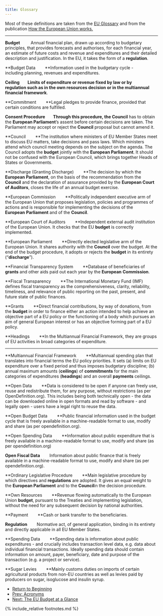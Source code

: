 ```yaml
---
title: Glossary
---
```


Most of these definitions are taken from the [EU Glossary](http://ec.europa.eu/budget/explained/glossary/glossary_en.cfm) and from the publication [How the European Union works.](http://bookshop.europa.eu/en/how-the-european-union-works-pbNA3212336/)

****

**Budget**         Annual financial plan, drawn up according to budgetary principles, that provides forecasts and authorises, for each financial year, an estimate of future costs and revenue and expenditures and their detailed description and justification. In the EU, it takes the form of a **regulation**.

**Budget Data        **Information used in the budgetary cycle - including planning, revenues and expenditures.

**Ceiling        **Limits of expenditure or revenue fixed by law or by **regulation** such as in the own resources decision or in the** multiannual financial framework**.

**Commitment        **Legal pledges to provide finance, provided that certain conditions are fulfilled.

**Consent Procedure        **Through this procedure, the** Council** has to obtain the **European Parliament**’s assent before certain decisions are taken. The Parliament may accept or reject the **Council** proposal but cannot amend it.

**Council        **The institution where ministers of EU Member States meet to discuss EU matters, take decisions and pass laws. Which ministers attend which council meeting depends on the subject on the agenda. The Council adopts the **budget** jointly with the **European Parliament**. It should not be confused with the European Council, which brings together Heads of States or Governments.

**Discharge (Granting Discharge)        **The decision by which the **European Parliament**, on the basis of the recommendation from the **Council** and the declaration of assurance provided by the **European Court of Auditors**, closes the life of an annual budget exercise.

**European Commission        **Politically independent executive arm of the European Union that proposes legislation, policies and programmes of actions and is responsible for implementing the decisions of the **European** **Parliament** and of the **Council**.

**European Court of Auditors        **Independent external audit institution of the European Union. It checks that the EU **budget** is correctly implemented.

**European Parliament        **Directly elected legislative arm of the European Union. It shares authority with the **Council** over the budget. At the end of the budget procedure, it adopts or rejects the **budget** in its entirety (“**discharge**”).

**Financial Transparency System        **Database of beneficiaries of **grants** and other aids paid out each year by the **European** **Commission**.

**Fiscal Transparency        **The International Monetary Fund (IMF) defines fiscal transparency as the comprehensiveness, clarity, reliability, timeliness, and relevance of public reporting on the past, present, and future state of public finances.

**Grants        **Direct financial contributions, by way of donations, from the **budget** in order to finance either an action intended to help achieve an objective part of a EU policy or the functioning of a body which pursues an aim of general European interest or has an objective forming part of a EU policy.

**Headings        **In the Multiannual Financial Framework, they are groups of EU activities in broad categories of expenditure.

****

**Multiannual Financial Framework        **Multiannual spending plan that translates into financial terms the EU policy priorities. It sets (a) limits on EU expenditure over a fixed period and thus imposes budgetary discipline; (b) annual maximum amounts (**ceilings**) of **commitments** for the main categories of expenditures (**headings**) and an overall **payments** ceilings.

**Open Data        **Data is considered to be open if anyone can freely use, reuse and redistribute them, for any purpose, without restrictions (as per OpenDefinition.org). This includes being both technically open - the data can be downloaded online in open formats and read by software - and legally open - users have a legal right to reuse the data.

**Open Budget Data        **Public financial information used in the budget cycle that is freely available in a machine-­readable format to use, modify and share (as per opendefinition.org).

**Open Spending Data        **Information about public expenditure that is freely available in a machine­-readable format to use, modify and share (as per opendefinition.org)

**Open Fiscal Data**        Information about public finance that is freely available in a machine-­readable format to use, modify and share (as per opendefinition.org).

**Ordinary Legislative Procedure        **Main legislative procedure by which directives and **regulations** are adopted. It gives an equal weight to the **European Parliament** and to the **Council**in the decision procedure.

**Own Resources        **Revenue flowing automatically to the European Union **budget**, pursuant to the Treaties and implementing legislation, without the need for any subsequent decision by national authorities.

**Payment        **Cash or bank transfer to the beneficiaries.

**Regulation**        Normative act, of general application, binding in its entirety and directly applicable in all EU Member States.

**Spending Data        **Spending data is information about public expenditures - and crucially includes transaction level data, e.g. data about individual financial transactions. Ideally spending data should contain information on amount, payer, beneficiary, date and purpose of the transaction (e.g. a project or service).

**Sugar Levies        **Mainly customs duties on imports of certain agricultural products from non-EU countries as well as levies paid by producers on sugar, isoglucose and insulin syrup.

- [Return to Beginning](../)
- [Prev: Acronyms](../acronyms/)
- [Next: The EU Budget at a Glance](../overview/)

{% include_relative footnotes.md %}

